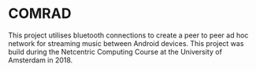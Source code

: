 # COMRAD

This project utilises bluetooth connections to create a peer to peer ad hoc network for streaming music between Android devices. This project was build during the Netcentric Computing Course at the University of Amsterdam in 2018. 
